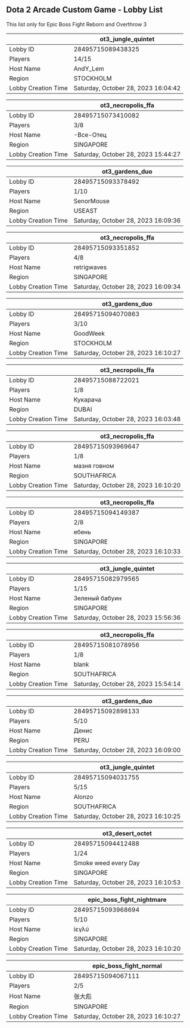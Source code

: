 ## Dota 2 Arcade Custom Game - Lobby List

This list only for Epic Boss Fight Reborn and Overthrow 3

|  | ot3_jungle_quintet |
| ------ | ------ |
| Lobby ID | 28495715089438325 |
| Players | 14/15 |
| Host Name | AndY_Lem |
| Region | STOCKHOLM |
| Lobby Creation Time | Saturday, October 28, 2023 16:04:42 |


|  | ot3_necropolis_ffa |
| ------ | ------ |
| Lobby ID | 28495715073410082 |
| Players | 3/8 |
| Host Name | -Все-Отец |
| Region | SINGAPORE |
| Lobby Creation Time | Saturday, October 28, 2023 15:44:27 |


|  | ot3_gardens_duo |
| ------ | ------ |
| Lobby ID | 28495715093378492 |
| Players | 1/10 |
| Host Name | SenorMouse |
| Region | USEAST |
| Lobby Creation Time | Saturday, October 28, 2023 16:09:36 |


|  | ot3_necropolis_ffa |
| ------ | ------ |
| Lobby ID | 28495715093351852 |
| Players | 4/8 |
| Host Name | retrigwaves |
| Region | SINGAPORE |
| Lobby Creation Time | Saturday, October 28, 2023 16:09:34 |


|  | ot3_gardens_duo |
| ------ | ------ |
| Lobby ID | 28495715094070863 |
| Players | 3/10 |
| Host Name | GoodWeek |
| Region | STOCKHOLM |
| Lobby Creation Time | Saturday, October 28, 2023 16:10:27 |


|  | ot3_necropolis_ffa |
| ------ | ------ |
| Lobby ID | 28495715088722021 |
| Players | 1/8 |
| Host Name | Кукарача |
| Region | DUBAI |
| Lobby Creation Time | Saturday, October 28, 2023 16:03:48 |


|  | ot3_necropolis_ffa |
| ------ | ------ |
| Lobby ID | 28495715093969647 |
| Players | 1/8 |
| Host Name | мазня говном |
| Region | SOUTHAFRICA |
| Lobby Creation Time | Saturday, October 28, 2023 16:10:20 |


|  | ot3_necropolis_ffa |
| ------ | ------ |
| Lobby ID | 28495715094149387 |
| Players | 2/8 |
| Host Name | ебень |
| Region | SINGAPORE |
| Lobby Creation Time | Saturday, October 28, 2023 16:10:33 |


|  | ot3_jungle_quintet |
| ------ | ------ |
| Lobby ID | 28495715082979565 |
| Players | 1/15 |
| Host Name | Зеленый бабуин |
| Region | SINGAPORE |
| Lobby Creation Time | Saturday, October 28, 2023 15:56:36 |


|  | ot3_necropolis_ffa |
| ------ | ------ |
| Lobby ID | 28495715081078956 |
| Players | 1/8 |
| Host Name | blank |
| Region | SOUTHAFRICA |
| Lobby Creation Time | Saturday, October 28, 2023 15:54:14 |


|  | ot3_gardens_duo |
| ------ | ------ |
| Lobby ID | 28495715092898133 |
| Players | 5/10 |
| Host Name | Денис |
| Region | PERU |
| Lobby Creation Time | Saturday, October 28, 2023 16:09:00 |


|  | ot3_jungle_quintet |
| ------ | ------ |
| Lobby ID | 28495715094031755 |
| Players | 5/15 |
| Host Name | Alonzo |
| Region | SOUTHAFRICA |
| Lobby Creation Time | Saturday, October 28, 2023 16:10:25 |


|  | ot3_desert_octet |
| ------ | ------ |
| Lobby ID | 28495715094412488 |
| Players | 1/24 |
| Host Name | Smoke weed every Day |
| Region | SINGAPORE |
| Lobby Creation Time | Saturday, October 28, 2023 16:10:53 |


|  | epic_boss_fight_nightmare |
| ------ | ------ |
| Lobby ID | 28495715093968694 |
| Players | 5/10 |
| Host Name | ἱεγλύ |
| Region | SINGAPORE |
| Lobby Creation Time | Saturday, October 28, 2023 16:10:20 |


|  | epic_boss_fight_normal |
| ------ | ------ |
| Lobby ID | 28495715094067111 |
| Players | 2/5 |
| Host Name | 张大彪 |
| Region | SINGAPORE |
| Lobby Creation Time | Saturday, October 28, 2023 16:10:27 |


